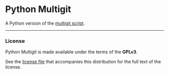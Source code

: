 # Python Multigit

A Python version of the [multigit script](https://github.com/jmnavarrol/simplest-git-subrepos).

------

### License
Python Multigit is made available under the terms of the **GPLv3**.

See the [license file](./LICENSE) that accompanies this distribution for the full text of the license.
